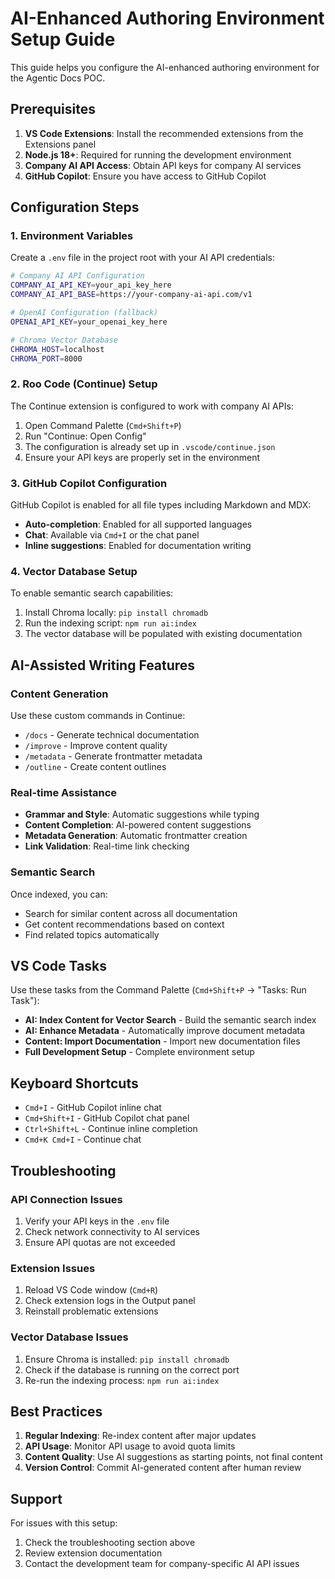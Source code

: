 # AI-Enhanced Authoring Environment Setup Guide

This guide helps you configure the AI-enhanced authoring environment for the Agentic Docs POC.

## Prerequisites

1. **VS Code Extensions**: Install the recommended extensions from the Extensions panel
2. **Node.js 18+**: Required for running the development environment
3. **Company AI API Access**: Obtain API keys for company AI services
4. **GitHub Copilot**: Ensure you have access to GitHub Copilot

## Configuration Steps

### 1. Environment Variables

Create a `.env` file in the project root with your AI API credentials:

```bash
# Company AI API Configuration
COMPANY_AI_API_KEY=your_api_key_here
COMPANY_AI_API_BASE=https://your-company-ai-api.com/v1

# OpenAI Configuration (fallback)
OPENAI_API_KEY=your_openai_key_here

# Chroma Vector Database
CHROMA_HOST=localhost
CHROMA_PORT=8000
```

### 2. Roo Code (Continue) Setup

The Continue extension is configured to work with company AI APIs:

1. Open Command Palette (`Cmd+Shift+P`)
2. Run "Continue: Open Config"
3. The configuration is already set up in `.vscode/continue.json`
4. Ensure your API keys are properly set in the environment

### 3. GitHub Copilot Configuration

GitHub Copilot is enabled for all file types including Markdown and MDX:

- **Auto-completion**: Enabled for all supported languages
- **Chat**: Available via `Cmd+I` or the chat panel
- **Inline suggestions**: Enabled for documentation writing

### 4. Vector Database Setup

To enable semantic search capabilities:

1. Install Chroma locally: `pip install chromadb`
2. Run the indexing script: `npm run ai:index`
3. The vector database will be populated with existing documentation

## AI-Assisted Writing Features

### Content Generation

Use these custom commands in Continue:

- `/docs` - Generate technical documentation
- `/improve` - Improve content quality
- `/metadata` - Generate frontmatter metadata
- `/outline` - Create content outlines

### Real-time Assistance

- **Grammar and Style**: Automatic suggestions while typing
- **Content Completion**: AI-powered content suggestions
- **Metadata Generation**: Automatic frontmatter creation
- **Link Validation**: Real-time link checking

### Semantic Search

Once indexed, you can:

- Search for similar content across all documentation
- Get content recommendations based on context
- Find related topics automatically

## VS Code Tasks

Use these tasks from the Command Palette (`Cmd+Shift+P` → "Tasks: Run Task"):

- **AI: Index Content for Vector Search** - Build the semantic search index
- **AI: Enhance Metadata** - Automatically improve document metadata
- **Content: Import Documentation** - Import new documentation files
- **Full Development Setup** - Complete environment setup

## Keyboard Shortcuts

- `Cmd+I` - GitHub Copilot inline chat
- `Cmd+Shift+I` - GitHub Copilot chat panel
- `Ctrl+Shift+L` - Continue inline completion
- `Cmd+K Cmd+I` - Continue chat

## Troubleshooting

### API Connection Issues

1. Verify your API keys in the `.env` file
2. Check network connectivity to AI services
3. Ensure API quotas are not exceeded

### Extension Issues

1. Reload VS Code window (`Cmd+R`)
2. Check extension logs in the Output panel
3. Reinstall problematic extensions

### Vector Database Issues

1. Ensure Chroma is installed: `pip install chromadb`
2. Check if the database is running on the correct port
3. Re-run the indexing process: `npm run ai:index`

## Best Practices

1. **Regular Indexing**: Re-index content after major updates
2. **API Usage**: Monitor API usage to avoid quota limits
3. **Content Quality**: Use AI suggestions as starting points, not final content
4. **Version Control**: Commit AI-generated content after human review

## Support

For issues with this setup:

1. Check the troubleshooting section above
2. Review extension documentation
3. Contact the development team for company-specific AI API issues
